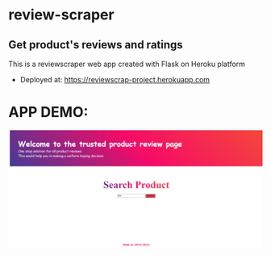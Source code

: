 # review-scraper
## Get product's reviews and ratings
This is a reviewscraper web app created with Flask on Heroku platform

* Deployed at: https://reviewscrap-project.herokuapp.com

# APP DEMO:
![alt-text](https://github.com/babiishita09/review-scraper/blob/master/reviewscraper%20project/Screenshot%20(14).png)
